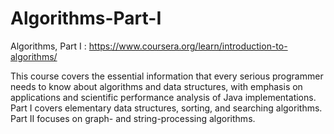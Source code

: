 # Algorithms-Part-I
Algorithms, Part I : https://www.coursera.org/learn/introduction-to-algorithms/

This course covers the essential information that every serious programmer needs to know about algorithms and data structures, with emphasis on applications and scientific performance analysis of Java implementations. Part I covers elementary data structures, sorting, and searching algorithms. Part II focuses on graph- and string-processing algorithms.
